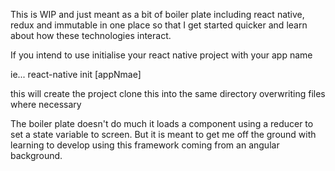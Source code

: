 This is WIP and just meant as a bit of boiler plate including react native, redux and 
immutable in one place so that I get started quicker and learn about how these 
technologies interact.

If you intend to use initialise your react native project with your app name

ie... react-native init [appNmae]

this will create the project clone this into the same directory overwriting files where necessary

The boiler plate doesn't do much it loads a component using a reducer to set a state variable to 
screen. But it is meant to get me off the ground with learning to develop using this framework 
coming from an angular background.